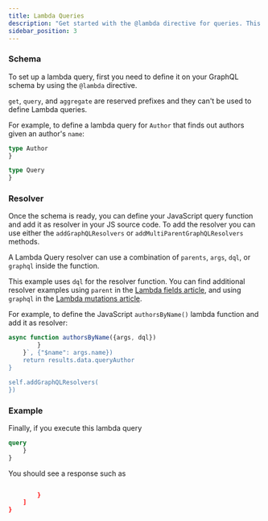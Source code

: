 ```yaml
---
title: Lambda Queries
description: "Get started with the @lambda directive for queries. This documentation takes you through the schemas, resolvers, and examples."
sidebar_position: 3
---
```


### Schema

To set up a lambda query, first you need to define it on your GraphQL schema by using the `@lambda` directive.


`get`, `query`, and `aggregate` are reserved prefixes and they can't be used to define Lambda queries.


For example, to define a lambda query for `Author` that finds out authors given an author's `name`:

```graphql
type Author 
}

type Query 
}
```

### Resolver

Once the schema is ready, you can define your JavaScript query function and add it as resolver in your JS source code. 
To add the resolver you can use either the `addGraphQLResolvers` or `addMultiParentGraphQLResolvers` methods.


A Lambda Query resolver can use a combination of `parents`, `args`, `dql`, or `graphql` inside the function.



This example uses `dql` for the resolver function. You can find additional resolver examples using `parent` in the [Lambda fields article](/docs/query), and using `graphql` in the [Lambda mutations article](/docs/mutation).


For example, to define the JavaScript `authorsByName()` lambda function and add it as resolver:

```javascript
async function authorsByName({args, dql}) 
        }
    }`, {"$name": args.name})
    return results.data.queryAuthor
}

self.addGraphQLResolvers(
})
```

### Example

Finally, if you execute this lambda query

```graphql
query 
	}
}
```

You should see a response such as

```json

		}
	]
}
```
